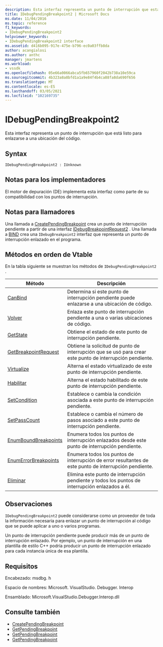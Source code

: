 ```yaml
---
description: Esta interfaz representa un punto de interrupción que está listo para enlazarse a una ubicación del código.
title: IDebugPendingBreakpoint2 | Microsoft Docs
ms.date: 11/04/2016
ms.topic: reference
f1_keywords:
- IDebugPendingBreakpoint2
helpviewer_keywords:
- IDebugPendingBreakpoint2 interface
ms.assetid: d416b095-917e-475e-b796-ec0a03ffb8da
author: acangialosi
ms.author: anthc
manager: jmartens
ms.workload:
- vssdk
ms.openlocfilehash: 05e66a0066abca5fb657960f2042b738a10e59ca
ms.sourcegitcommit: 4b323a8a8bfd1a1a9e84f4b4ca88fa8da690f656
ms.translationtype: MT
ms.contentlocale: es-ES
ms.lasthandoff: 03/05/2021
ms.locfileid: "102169735"
---
```

# <a name="idebugpendingbreakpoint2"></a>IDebugPendingBreakpoint2
Esta interfaz representa un punto de interrupción que está listo para enlazarse a una ubicación del código.

## <a name="syntax"></a>Syntax

```
IDebugPendingBreakpoint2 : IUnknown
```

## <a name="notes-for-implementers"></a>Notas para los implementadores
 El motor de depuración (DE) implementa esta interfaz como parte de su compatibilidad con los puntos de interrupción.

## <a name="notes-for-callers"></a>Notas para llamadores
 Una llamada a [CreatePendingBreakpoint](../../../extensibility/debugger/reference/idebugengine2-creatependingbreakpoint.md) crea un punto de interrupción pendiente a partir de una interfaz [IDebugBreakpointRequest2](../../../extensibility/debugger/reference/idebugbreakpointrequest2.md) . Una llamada a [BIND](../../../extensibility/debugger/reference/idebugpendingbreakpoint2-bind.md) crea una `IDebugBreakpoint2` interfaz que representa un punto de interrupción enlazado en el programa.

## <a name="methods-in-vtable-order"></a>Métodos en orden de Vtable
 En la tabla siguiente se muestran los métodos de `IDebugPendingBreakpoint2` .

|Método|Descripción|
|------------|-----------------|
|[CanBind](../../../extensibility/debugger/reference/idebugpendingbreakpoint2-canbind.md)|Determina si este punto de interrupción pendiente puede enlazarse a una ubicación de código.|
|[Volver](../../../extensibility/debugger/reference/idebugpendingbreakpoint2-bind.md)|Enlaza este punto de interrupción pendiente a una o varias ubicaciones de código.|
|[GetState](../../../extensibility/debugger/reference/idebugpendingbreakpoint2-getstate.md)|Obtiene el estado de este punto de interrupción pendiente.|
|[GetBreakpointRequest](../../../extensibility/debugger/reference/idebugpendingbreakpoint2-getbreakpointrequest.md)|Obtiene la solicitud de punto de interrupción que se usó para crear este punto de interrupción pendiente.|
|[Virtualize](../../../extensibility/debugger/reference/idebugpendingbreakpoint2-virtualize.md)|Alterna el estado virtualizado de este punto de interrupción pendiente.|
|[Habilitar](../../../extensibility/debugger/reference/idebugpendingbreakpoint2-enable.md)|Alterna el estado habilitado de este punto de interrupción pendiente.|
|[SetCondition](../../../extensibility/debugger/reference/idebugpendingbreakpoint2-setcondition.md)|Establece o cambia la condición asociada a este punto de interrupción pendiente.|
|[SetPassCount](../../../extensibility/debugger/reference/idebugpendingbreakpoint2-setpasscount.md)|Establece o cambia el número de pasos asociado a este punto de interrupción pendiente.|
|[EnumBoundBreakpoints](../../../extensibility/debugger/reference/idebugpendingbreakpoint2-enumboundbreakpoints.md)|Enumera todos los puntos de interrupción enlazados desde este punto de interrupción pendiente.|
|[EnumErrorBreakpoints](../../../extensibility/debugger/reference/idebugpendingbreakpoint2-enumerrorbreakpoints.md)|Enumera todos los puntos de interrupción de error resultantes de este punto de interrupción pendiente.|
|[Eliminar](../../../extensibility/debugger/reference/idebugpendingbreakpoint2-delete.md)|Elimina este punto de interrupción pendiente y todos los puntos de interrupción enlazados a él.|

## <a name="remarks"></a>Observaciones
 `IDebugPendingBreakpoint2` puede considerarse como un proveedor de toda la información necesaria para enlazar un punto de interrupción al código que se puede aplicar a uno o varios programas.

 Un punto de interrupción pendiente puede producir más de un punto de interrupción enlazado. Por ejemplo, un punto de interrupción en una plantilla de estilo C++ podría producir un punto de interrupción enlazado para cada instancia única de esa plantilla.

## <a name="requirements"></a>Requisitos
 Encabezado: msdbg. h

 Espacio de nombres: Microsoft. VisualStudio. Debugger. Interop

 Ensamblado: Microsoft.VisualStudio.Debugger.Interop.dll

## <a name="see-also"></a>Consulte también
- [CreatePendingBreakpoint](../../../extensibility/debugger/reference/idebugengine2-creatependingbreakpoint.md)
- [GetPendingBreakpoint](../../../extensibility/debugger/reference/idebugbreakpointboundevent2-getpendingbreakpoint.md)
- [GetPendingBreakpoint](../../../extensibility/debugger/reference/idebugboundbreakpoint2-getpendingbreakpoint.md)
- [GetPendingBreakpoint](../../../extensibility/debugger/reference/idebugerrorbreakpoint2-getpendingbreakpoint.md)
